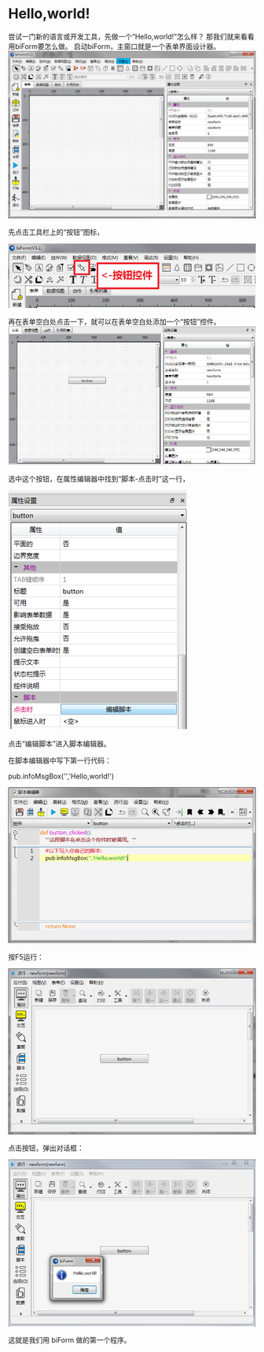 ﻿# Hello,world!
尝试一门新的语言或开发工具，先做一个“Hello,world!”怎么样？
那我们就来看看用biForm要怎么做。
启动biForm，主窗口就是一个表单界面设计器。
![主窗口](https://raw.githubusercontent.com/icevivi/bilive/master/docs/guides/1.png)

先点击工具栏上的“按钮”图标，

![按钮控件](https://raw.githubusercontent.com/icevivi/bilive/master/docs/guides/2.png)

再在表单空白处点击一下，就可以在表单空白处添加一个“按钮”控件。
![表单](https://raw.githubusercontent.com/icevivi/bilive/master/docs/guides/3.png)

选中这个按钮，在属性编辑器中找到“脚本-点击时”这一行，

![编辑脚本](https://raw.githubusercontent.com/icevivi/bilive/master/docs/guides/4.png)

点击“编辑脚本”进入脚本编辑器。

在脚本编辑器中写下第一行代码：

pub.infoMsgBox('','Hello,world!')

![添加脚本](https://raw.githubusercontent.com/icevivi/bilive/master/docs/guides/5.png)

按F5运行：

![添加脚本](https://raw.githubusercontent.com/icevivi/bilive/master/docs/guides/6.png)

点击按钮，弹出对话框：

![添加脚本](https://raw.githubusercontent.com/icevivi/bilive/master/docs/guides/7.png)

这就是我们用 biForm 做的第一个程序。




